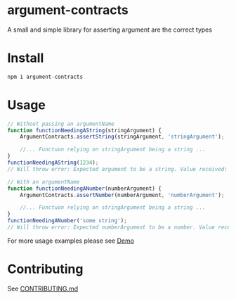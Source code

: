 # argument-contracts
A small and simple library for asserting argument are the correct types

# Install

```bash
npm i argument-contracts
```

# Usage

```javascript
// Without passing an argumentName
function functionNeedingAString(stringArgument) {
    ArgumentContracts.assertString(stringArgument, 'stringArgument');

    //... Functuon relying on stringArgument being a string ...
}
functionNeedingAString(1234);
// Will throw error: Expected argument to be a string. Value received: 1234

// With an argumentName
function functionNeedingANumber(numberArgument) {
    ArgumentContracts.assertNumber(numberArgument, 'numberArgument');

    //... Functuon relying on stringArgument being a string ...
}
functionNeedingANumber('some string');
// Will throw error: Expected numberArgument to be a number. Value received: "1234"
```

For more usage examples please see [Demo](demo/index.js)

# Contributing

See [CONTRIBUTING.md](CONTRIBUTING.md)

